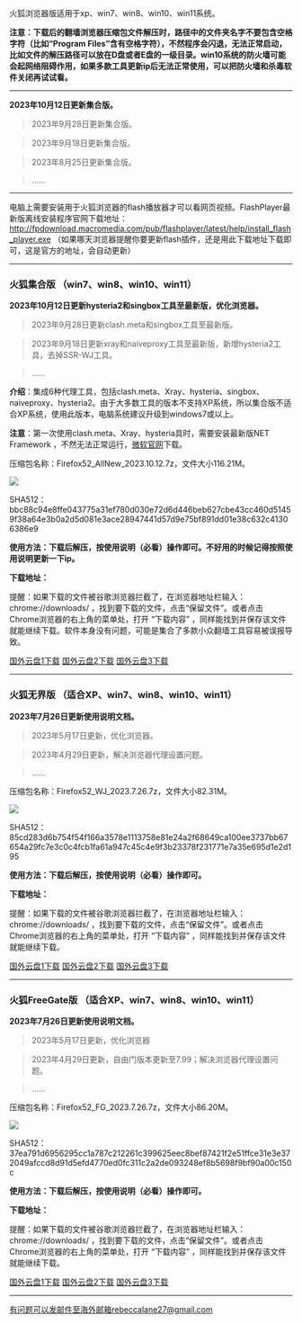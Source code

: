 火狐浏览器版适用于xp、win7、win8、win10、win11系统。

**注意：下载后的翻墙浏览器压缩包文件解压时，路径中的文件夹名字不要包含空格字符（比如“Program Files”含有空格字符），不然程序会闪退，无法正常启动，比如文件的解压路径可以放在D盘或者E盘的一级目录。win10系统的防火墙可能会起网络阻碍作用，如果多款工具更新ip后无法正常使用，可以把防火墙和杀毒软件关闭再试试看。**

***

**2023年10月12日更新集合版。**

> 2023年9月28日更新集合版。

> 2023年9月18日更新集合版。

> 2023年8月25日更新集合版。

> ......

***

电脑上需要安装用于火狐浏览器的flash播放器才可以看网页视频。FlashPlayer最新版离线安装程序官网下载地址：
http://fpdownload.macromedia.com/pub/flashplayer/latest/help/install_flash_player.exe （如果哪天浏览器提醒你要更新flash插件，还是用此下载地址下载即可，这是官方的地址，会自动更新）

***

### 火狐集合版 （win7、win8、win10、win11）

**2023年10月12日更新hysteria2和singbox工具至最新版，优化浏览器。**

> 2023年9月28日更新clash.meta和singbox工具至最新版。

> 2023年9月18日更新xray和naiveproxy工具至最新版，新增hysteria2工具，去掉SSR-WJ工具。

> ......

**介绍**：集成6种代理工具，包括clash.meta、Xray、hysteria、singbox、naiveproxy、hysteria2。由于大多数工具的版本不支持XP系统，所以集合版不适合XP系统，使用此版本，电脑系统建议升级到windows7或以上。

**注意**：第一次使用clash.meta、Xray、hysteria具时，需要安装最新版NET Framework ，不然无法正常运行，[微软官网](https://dotnet.microsoft.com/zh-cn/download/dotnet-framework/net48)下载。

压缩包名称：Firefox52_AllNew_2023.10.12.7z，文件大小116.21M。

![](https://fastly.jsdelivr.net/gh/Alvin9999/pac2/softimag/hysteria2-52.png)

SHA512：bbc88c94e8ffe043775a31ef780d030e72d6d446beb627cbe43cc460d51459f38a64e3b0a2d5d081e3ace28947441d57d9e75bf891dd01e38c632c41306386e9

**使用方法：下载后解压，按使用说明（必看）操作即可。不好用的时候记得按照使用说明更新一下ip。**

**下载地址：**

提醒：如果下载的文件被谷歌浏览器拦截了，在浏览器地址栏输入：chrome://downloads/ ，找到要下载的文件，点击“保留文件”。或者点击Chrome浏览器的右上角的菜单处，打开 “下载内容” ，同样能找到并保存该文件就能继续下载。软件本身没有问题，可能是集合了多款小众翻墙工具容易被误报导致。

[国外云盘1下载](https://d2.freessr2.xyz/Firefox52_AllNew_2023.10.12.7z) 
[国外云盘2下载](https://d.dtku35.xyz/Firefox52_AllNew_2023.10.12.7z) 
[国外云盘3下载](https://free.zhujicn2.net/Firefox52_AllNew_2023.10.12.7z) 


***

### 火狐无界版 （适合XP、win7、win8、win10、win11）

**2023年7月26日更新使用说明文档。**

> 2023年5月17日更新，优化浏览器。

> 2023年4月29日更新，解决浏览器代理设置问题。

> ......

压缩包名称：Firefox52_WJ_2023.7.26.7z，文件大小82.31M。

![](https://fastly.jsdelivr.net/gh/Alvin9999/pac2/softimag/firefox11283.PNG)

SHA512：85cd283d6b754f54f166a3578e1113758e81e24a2f68649ca100ee3737bb67654a29fc7e3c0c4fcb1fa61a947c45c4e9f3b23378f231771e7a35e695d1e2d195

**使用方法：下载后解压，按使用说明（必看）操作即可。**

**下载地址：**

提醒：如果下载的文件被谷歌浏览器拦截了，在浏览器地址栏输入：chrome://downloads/ ，找到要下载的文件，点击“保留文件”。或者点击Chrome浏览器的右上角的菜单处，打开 “下载内容” ，同样能找到并保存该文件就能继续下载。

[国外云盘1下载](https://d2.freessr2.xyz/Firefox52_WJ_2023.7.26.7z) 
[国外云盘2下载](https://d.dtku35.xyz/Firefox52_WJ_2023.7.26.7z) 
[国外云盘3下载](https://free.zhujicn2.net/Firefox52_WJ_2023.7.26.7z) 

***

### 火狐FreeGate版 （适合XP、win7、win8、win10、win11）

**2023年7月26日更新使用说明文档。**

> 2023年5月17日更新，优化浏览器

> 2023年4月29日更新，自由门版本更新至7.99；解决浏览器代理设置问题。

> ......

压缩包名称：Firefox52_FG_2023.7.26.7z，文件大小86.20M。

![](https://fastly.jsdelivr.net/gh/Alvin9999/pac2/softimag/firefox11282.PNG)

SHA512：37ea791d6956295cc1a787c212261c399625eec8bef87421f2e51ffce31e3e372049afccd8d91d5efd4770ed0fc311c2a2de093248ef8b5698f9bf90a00c150c

**使用方法：下载后解压，按使用说明（必看）操作即可。**

**下载地址：**

提醒：如果下载的文件被谷歌浏览器拦截了，在浏览器地址栏输入：chrome://downloads/ ，找到要下载的文件，点击“保留文件”。或者点击Chrome浏览器的右上角的菜单处，打开 “下载内容” ，同样能找到并保存该文件就能继续下载。

[国外云盘1下载](https://d2.freessr2.xyz/Firefox52_FG_2023.7.26.7z) 
[国外云盘2下载](https://d.dtku35.xyz/Firefox52_FG_2023.7.26.7z) 
[国外云盘3下载](https://free.zhujicn2.net/Firefox52_FG_2023.7.26.7z) 

***

有问题可以发邮件至海外邮箱rebeccalane27@gmail.com